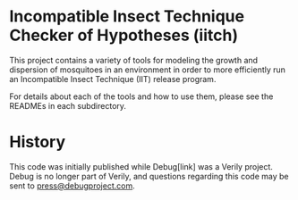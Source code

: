 # Incompatible Insect Technique Checker of Hypotheses (iitch)

This project contains a variety of tools for modeling the growth and dispersion
of mosquitoes in an environment in order to more efficiently run an
Incompatible Insect Technique (IIT) release program.

For details about each of the tools and how to use them, please see the READMEs in each subdirectory.

# History

This code was initially published while Debug[link] was a Verily project.  Debug is no longer part of Verily, and questions regarding this code may be sent to press@debugproject.com.
